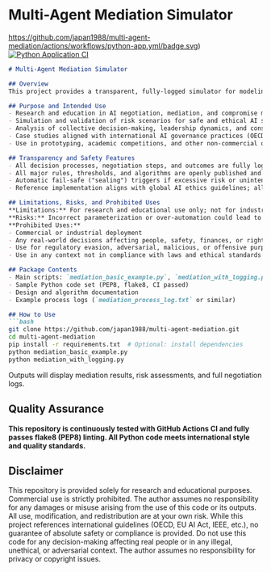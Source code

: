 # Multi-Agent Mediation Simulator
https://github.com/japan1988/multi-agent-mediation/actions/workflows/python-app.yml/badge.svg)
[![Python Application CI](https://github.com/japan1988/multi-agent-mediation/actions/workflows/python-app.yml/badge.svg)](https://github.com/japan1988/multi-agent-mediation/actions/workflows/python-app.yml)



````markdown
# Multi-Agent Mediation Simulator

## Overview
This project provides a transparent, fully-logged simulator for modeling compromise and consensus-building among multiple AI agents with differing values and priorities. It implements dynamic alliance formation and multi-agent mediation by an AI mediator, visualizing decision-making processes according to international standards of AI safety, ethics, and reproducibility.

## Purpose and Intended Use
- Research and education in AI negotiation, mediation, and compromise mechanisms
- Simulation and validation of risk scenarios for safe and ethical AI system design
- Analysis of collective decision-making, leadership dynamics, and consensus-building
- Case studies aligned with international AI governance practices (OECD, EU, IEEE, etc.)
- Use in prototyping, academic competitions, and other non-commercial or research-oriented activities

## Transparency and Safety Features
- All decision processes, negotiation steps, and outcomes are fully logged for auditability and reproducibility.
- All major rules, thresholds, and algorithms are openly published and externally reviewable.
- Automatic fail-safe ("sealing") triggers if excessive risk or unintended evolution is detected.
- Reference implementation aligns with global AI ethics guidelines; all parameters are explicitly documented.

## Limitations, Risks, and Prohibited Uses
**Limitations:** For research and educational use only; not for industrial/commercial deployment or real-time control.  
**Risks:** Incorrect parameterization or over-automation could lead to decisions without adequate human safety validation.  
**Prohibited Uses:**
- Commercial or industrial deployment
- Any real-world decisions affecting people, safety, finances, or rights
- Use for regulatory evasion, adversarial, malicious, or offensive purposes
- Use in any context not in compliance with laws and ethical standards

## Package Contents
- Main scripts: `mediation_basic_example.py`, `mediation_with_logging.py`, `ai_mediation_all_in_one.py`
- Sample Python code set (PEP8, flake8, CI passed)
- Design and algorithm documentation
- Example process logs (`mediation_process_log.txt` or similar)

## How to Use
```bash
git clone https://github.com/japan1988/multi-agent-mediation.git
cd multi-agent-mediation
pip install -r requirements.txt  # Optional: install dependencies
python mediation_basic_example.py
python mediation_with_logging.py
````

Outputs will display mediation results, risk assessments, and full negotiation logs.

## Quality Assurance

**This repository is continuously tested with GitHub Actions CI and fully passes flake8 (PEP8) linting. All Python code meets international style and quality standards.**

## Disclaimer

This repository is provided solely for research and educational purposes. Commercial use is strictly prohibited. The author assumes no responsibility for any damages or misuse arising from the use of this code or its outputs. All use, modification, and redistribution are at your own risk. While this project references international guidelines (OECD, EU AI Act, IEEE, etc.), no guarantee of absolute safety or compliance is provided. Do not use this code for any decision-making affecting real people or in any illegal, unethical, or adversarial context. The author assumes no responsibility for privacy or copyright issues.
